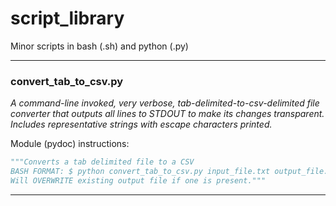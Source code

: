 # script_library
Minor scripts in bash (.sh) and python (.py)

---

### convert_tab_to_csv.py
_A command-line invoked, very verbose, tab-delimited-to-csv-delimited file converter that outputs all lines to STDOUT to make its changes transparent. Includes representative strings with escape characters printed._  


Module (pydoc) instructions:

```python
"""Converts a tab delimited file to a CSV
BASH FORMAT: $ python convert_tab_to_csv.py input_file.txt output_file.csv
Will OVERWRITE existing output file if one is present."""
```

---

